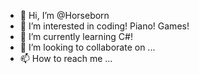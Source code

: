 - 👋 Hi, I’m @Horseborn
- 👀 I’m interested in coding! Piano! Games!
- 🌱 I’m currently learning C#!
- 💞️ I’m looking to collaborate on ...
- 📫 How to reach me ...

<!---
Horseborn/Horseborn is a ✨ special ✨ repository because its `README.md` (this file) appears on your GitHub profile.
You can click the Preview link to take a look at your changes.
--->
